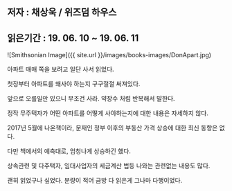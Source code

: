 ## 저자 : 채상욱 / 위즈덤 하우스

## 읽은기간 : 19. 06. 10 ~ 19. 06. 11

![Smithsonian Image]({{ site.url }}/images/books-images/DonApart.jpg)

아파트 매매 쪽을 보려고 일단 사서 읽었다.

첫장부터 아파트를 왜사야 하는지 구구절절 써져있다.

앞으로 오를일만 있으니 무조건 사라. 약장수 처럼 반복해서 말한다.

정작 무주택자가 어떤 아파트를 어떻게 사야하는지에 대한 내용은 자세하지 않다.

2017년 5월에 나온책이라, 문재인 정부 이후의 부동산 가격 상승에 대한 최신 동향은 없다.

다만 책에서의 예측대로, 엄청나게 상승하긴 했다.

상속관련 및 다주택자, 임대사업자의 세금계산 법등 나와는 관련없는 내용도 많다.

괜히 읽었구나 싶었다. 분량이 적어 금방 다 읽은게 그나마 다행이었다.
